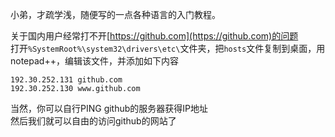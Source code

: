  小弟，才疏学浅，随便写的一点各种语言的入门教程。

 关于国内用户经常打不开[https://github.com](https://github.com)的问题              
 打开`%SystemRoot%\system32\drivers\etc\`文件夹，把`hosts`文件复制到桌面，用notepad++，编辑该文件，并添加如下内容
 ```text
192.30.252.131 github.com
192.30.252.130 www.github.com
```
当然，你可以自行PING  github的服务器获得IP地址          
然后我们就可以自由的访问github的网站了